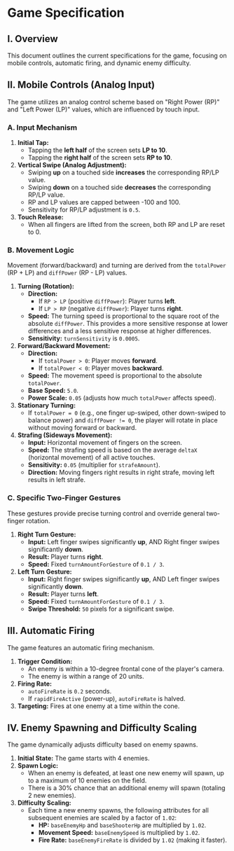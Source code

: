 # Game Specification

## I. Overview
This document outlines the current specifications for the game, focusing on mobile controls, automatic firing, and dynamic enemy difficulty.

## II. Mobile Controls (Analog Input)

The game utilizes an analog control scheme based on "Right Power (RP)" and "Left Power (LP)" values, which are influenced by touch input.

### A. Input Mechanism

1.  **Initial Tap:**
    *   Tapping the **left half** of the screen sets **LP to 10**.
    *   Tapping the **right half** of the screen sets **RP to 10**.
2.  **Vertical Swipe (Analog Adjustment):**
    *   Swiping **up** on a touched side **increases** the corresponding RP/LP value.
    *   Swiping **down** on a touched side **decreases** the corresponding RP/LP value.
    *   RP and LP values are capped between -100 and 100.
    *   Sensitivity for RP/LP adjustment is `0.5`.
3.  **Touch Release:**
    *   When all fingers are lifted from the screen, both RP and LP are reset to 0.

### B. Movement Logic

Movement (forward/backward) and turning are derived from the `totalPower` (RP + LP) and `diffPower` (RP - LP) values.

1.  **Turning (Rotation):**
    *   **Direction:**
        *   If `RP > LP` (positive `diffPower`): Player turns **left**.
        *   If `LP > RP` (negative `diffPower`): Player turns **right**.
    *   **Speed:** The turning speed is proportional to the square root of the absolute `diffPower`. This provides a more sensitive response at lower differences and a less sensitive response at higher differences.
    *   **Sensitivity:** `turnSensitivity` is `0.0005`.
2.  **Forward/Backward Movement:**
    *   **Direction:**
        *   If `totalPower > 0`: Player moves **forward**.
        *   If `totalPower < 0`: Player moves **backward**.
    *   **Speed:** The movement speed is proportional to the absolute `totalPower`.
    *   **Base Speed:** `5.0`.
    *   **Power Scale:** `0.05` (adjusts how much `totalPower` affects speed).
3.  **Stationary Turning:**
    *   If `totalPower = 0` (e.g., one finger up-swiped, other down-swiped to balance power) and `diffPower != 0`, the player will rotate in place without moving forward or backward.
4.  **Strafing (Sideways Movement):**
    *   **Input:** Horizontal movement of fingers on the screen.
    *   **Speed:** The strafing speed is based on the average `deltaX` (horizontal movement) of all active touches.
    *   **Sensitivity:** `0.05` (multiplier for `strafeAmount`).
    *   **Direction:** Moving fingers right results in right strafe, moving left results in left strafe.

### C. Specific Two-Finger Gestures

These gestures provide precise turning control and override general two-finger rotation.

1.  **Right Turn Gesture:**
    *   **Input:** Left finger swipes significantly **up**, AND Right finger swipes significantly **down**.
    *   **Result:** Player turns **right**.
    *   **Speed:** Fixed `turnAmountForGesture` of `0.1 / 3`.
2.  **Left Turn Gesture:**
    *   **Input:** Right finger swipes significantly **up**, AND Left finger swipes significantly **down**.
    *   **Result:** Player turns **left**.
    *   **Speed:** Fixed `turnAmountForGesture` of `0.1 / 3`.
    *   **Swipe Threshold:** `50` pixels for a significant swipe.

## III. Automatic Firing

The game features an automatic firing mechanism.

1.  **Trigger Condition:**
    *   An enemy is within a 10-degree frontal cone of the player's camera.
    *   The enemy is within a range of 20 units.
2.  **Firing Rate:**
    *   `autoFireRate` is `0.2` seconds.
    *   If `rapidFireActive` (power-up), `autoFireRate` is halved.
3.  **Targeting:** Fires at one enemy at a time within the cone.

## IV. Enemy Spawning and Difficulty Scaling

The game dynamically adjusts difficulty based on enemy spawns.

1.  **Initial State:** The game starts with 4 enemies.
2.  **Spawn Logic:**
    *   When an enemy is defeated, at least one new enemy will spawn, up to a maximum of 10 enemies on the field.
    *   There is a 30% chance that an additional enemy will spawn (totaling 2 new enemies).
3.  **Difficulty Scaling:**
    *   Each time a new enemy spawns, the following attributes for all subsequent enemies are scaled by a factor of `1.02`:
        *   **HP:** `baseEnemyHp` and `baseShooterHp` are multiplied by `1.02`.
        *   **Movement Speed:** `baseEnemySpeed` is multiplied by `1.02`.
        *   **Fire Rate:** `baseEnemyFireRate` is divided by `1.02` (making it faster).